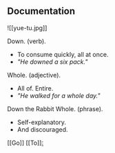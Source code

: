## Documentation

![[yue-tu.jpg]]

Down. (verb).
- To consume quickly, all at once.
- _"He downed a six pack."_

Whole. (adjective).
- All of. Entire.
- _"He walked for a whole day."_

Down the Rabbit Whole. (phrase).
- Self-explanatory.
- And discouraged.

[[Go]] [[To]][:](https://en.wikipedia.org/wiki/Down_the_rabbit_hole)